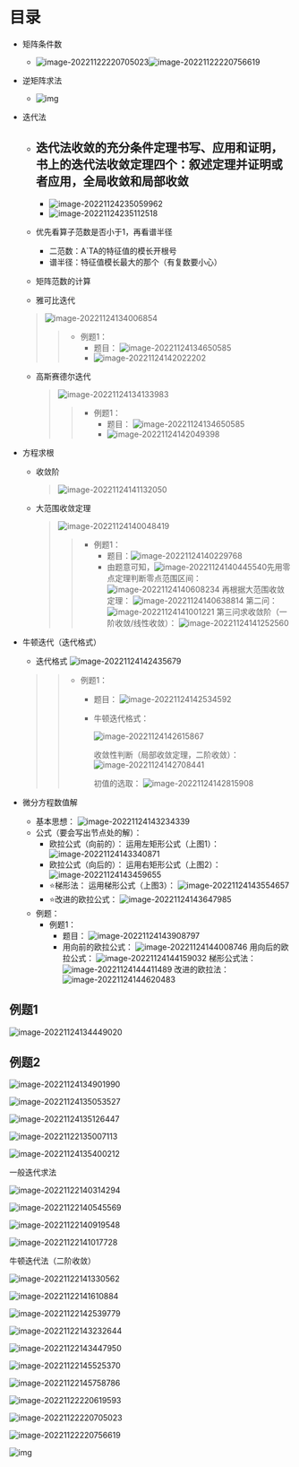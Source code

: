 # 目录

- 矩阵条件数

  - ![image-20221122220705023](https://cdn.jsdelivr.net/gh/WINNERZR01/ImageHosting@main/writeimg/image-20221122220705023.png)![image-20221122220756619](https://cdn.jsdelivr.net/gh/WINNERZR01/ImageHosting@main/writeimg/image-20221122220756619.png)

- 逆矩阵求法

  - ![img](https://cdn.jsdelivr.net/gh/WINNERZR01/ImageHosting@main/writeimg/c8177f3e6709c93d718590648d3df8dcd1005429)

- 迭代法

  - 迭代法收敛的充分条件定理书写、应用和证明，书上的迭代法收敛定理四个：叙述定理并证明或者应用，全局收敛和局部收敛
    - 
    - ![image-20221124235059962](https://cdn.jsdelivr.net/gh/WINNERZR01/ImageHosting@main/writeimg/image-20221124235059962.png)
    - ![image-20221124235112518](https://cdn.jsdelivr.net/gh/WINNERZR01/ImageHosting@main/writeimg/image-20221124235112518.png)

  - 优先看算子范数是否小于1，再看谱半径
    - 二范数：A`TA的特征值的模长开根号
    - 谱半径：特征值模长最大的那个（有复数要小心）
  - 矩阵范数的计算
  - 雅可比迭代

  > ![image-20221124134006854](https://cdn.jsdelivr.net/gh/WINNERZR01/ImageHosting@main/writeimg/image-20221124134006854.png)
  >
  > > - 例题1：
  > >   - 题目：
  > >     ![image-20221124134650585](https://cdn.jsdelivr.net/gh/WINNERZR01/ImageHosting@main/writeimg/image-20221124134650585.png)
  > >   - ![image-20221124142022202](https://cdn.jsdelivr.net/gh/WINNERZR01/ImageHosting@main/writeimg/image-20221124142022202.png)

  - 高斯赛德尔迭代

    > ![image-20221124134133983](https://cdn.jsdelivr.net/gh/WINNERZR01/ImageHosting@main/writeimg/image-20221124134133983.png)
    >
    > > - 例题1：
    > >   - 题目：
    > >     ![image-20221124134650585](https://cdn.jsdelivr.net/gh/WINNERZR01/ImageHosting@main/writeimg/image-20221124134650585.png)
    > >   - ![image-20221124142049398](https://cdn.jsdelivr.net/gh/WINNERZR01/ImageHosting@main/writeimg/image-20221124142049398.png)

- 方程求根

  - 收敛阶

    > ![image-20221124141132050](https://cdn.jsdelivr.net/gh/WINNERZR01/ImageHosting@main/writeimg/image-20221124141132050.png)

  - 大范围收敛定理

    > ![image-20221124140048419](https://cdn.jsdelivr.net/gh/WINNERZR01/ImageHosting@main/writeimg/image-20221124140048419.png)
    >
    > > - 例题1：
    > >   - 题目：![image-20221124140229768](https://cdn.jsdelivr.net/gh/WINNERZR01/ImageHosting@main/writeimg/image-20221124140229768.png)
    > >   - 由题意可知，![image-20221124140445540](https://cdn.jsdelivr.net/gh/WINNERZR01/ImageHosting@main/writeimg/image-20221124140445540.png)先用零点定理判断零点范围区间：
    > >     ![image-20221124140608234](https://cdn.jsdelivr.net/gh/WINNERZR01/ImageHosting@main/writeimg/image-20221124140608234.png)
    > >     再根据大范围收敛定理：
    > >     ![image-20221124140638814](https://cdn.jsdelivr.net/gh/WINNERZR01/ImageHosting@main/writeimg/image-20221124140638814.png)
    > >     第二问：
    > >     ![image-20221124141001221](https://cdn.jsdelivr.net/gh/WINNERZR01/ImageHosting@main/writeimg/image-20221124141001221.png)
    > >     第三问求收敛阶（一阶收敛/线性收敛）：
    > >     ![image-20221124141252560](https://cdn.jsdelivr.net/gh/WINNERZR01/ImageHosting@main/writeimg/image-20221124141252560.png)

- 牛顿迭代（迭代格式）

  - 迭代格式
    ![image-20221124142435679](https://cdn.jsdelivr.net/gh/WINNERZR01/ImageHosting@main/writeimg/image-20221124142435679.png)

  > > - 例题1：
  > >
  > >   - 题目：
  > >     ![image-20221124142534592](https://cdn.jsdelivr.net/gh/WINNERZR01/ImageHosting@main/writeimg/image-20221124142534592.png)
  > >
  > >   - 牛顿迭代格式：
  > >
  > >     ![image-20221124142615867](https://cdn.jsdelivr.net/gh/WINNERZR01/ImageHosting@main/writeimg/image-20221124142615867.png)
  > >
  > >     收敛性判断（局部收敛定理，二阶收敛）：
  > >     ![image-20221124142708441](https://cdn.jsdelivr.net/gh/WINNERZR01/ImageHosting@main/writeimg/image-20221124142708441.png)
  > >
  > >     初值的选取：
  > >     ![image-20221124142815908](https://cdn.jsdelivr.net/gh/WINNERZR01/ImageHosting@main/writeimg/image-20221124142815908.png)

- 微分方程数值解

  - 基本思想：
    ![image-20221124143234339](https://cdn.jsdelivr.net/gh/WINNERZR01/ImageHosting@main/writeimg/image-20221124143234339.png)
  - 公式（要会写出节点处的解）：
    - 欧拉公式（向前的）：
      运用左矩形公式（上图1）：
      ![image-20221124143340871](https://cdn.jsdelivr.net/gh/WINNERZR01/ImageHosting@main/writeimg/image-20221124143340871.png)
    - 欧拉公式（向后的）：
      运用右矩形公式（上图2）：
      ![image-20221124143459655](https://cdn.jsdelivr.net/gh/WINNERZR01/ImageHosting@main/writeimg/image-20221124143459655.png)
    - ⭐梯形法：
      运用梯形公式（上图3）：
      ![image-20221124143554657](https://cdn.jsdelivr.net/gh/WINNERZR01/ImageHosting@main/writeimg/image-20221124143554657.png)
    - ⭐改进的欧拉公式：
      ![image-20221124143647985](https://cdn.jsdelivr.net/gh/WINNERZR01/ImageHosting@main/writeimg/image-20221124143647985.png)
  - 例题：
    - 例题1：
      - 题目：
        ![image-20221124143908797](https://cdn.jsdelivr.net/gh/WINNERZR01/ImageHosting@main/writeimg/image-20221124143908797.png)
      - 用向前的欧拉公式：
        ![image-20221124144008746](https://cdn.jsdelivr.net/gh/WINNERZR01/ImageHosting@main/writeimg/image-20221124144008746.png)
        用向后的欧拉公式：
        ![image-20221124144159032](https://cdn.jsdelivr.net/gh/WINNERZR01/ImageHosting@main/writeimg/image-20221124144159032.png)
        梯形公式法：
        ![image-20221124144411489](https://cdn.jsdelivr.net/gh/WINNERZR01/ImageHosting@main/writeimg/image-20221124144411489.png)
        改进的欧拉法：
        ![image-20221124144620483](https://cdn.jsdelivr.net/gh/WINNERZR01/ImageHosting@main/writeimg/image-20221124144620483.png)

## 例题1

![image-20221124134449020](https://cdn.jsdelivr.net/gh/WINNERZR01/ImageHosting@main/writeimg/image-20221124134449020.png)

## 例题2



![image-20221124134901990](https://cdn.jsdelivr.net/gh/WINNERZR01/ImageHosting@main/writeimg/image-20221124134901990.png)

![image-20221124135053527](https://cdn.jsdelivr.net/gh/WINNERZR01/ImageHosting@main/writeimg/image-20221124135053527.png)

![image-20221124135126447](https://cdn.jsdelivr.net/gh/WINNERZR01/ImageHosting@main/writeimg/image-20221124135126447.png)

![image-20221122135007113](https://cdn.jsdelivr.net/gh/WINNERZR01/ImageHosting@main/writeimg/image-20221122135007113.png)

![image-20221124135400212](https://cdn.jsdelivr.net/gh/WINNERZR01/ImageHosting@main/writeimg/image-20221124135400212.png)

一般迭代求法

![image-20221122140314294](https://cdn.jsdelivr.net/gh/WINNERZR01/ImageHosting@main/writeimg/image-20221122140314294.png)

![image-20221122140545569](https://cdn.jsdelivr.net/gh/WINNERZR01/ImageHosting@main/writeimg/image-20221122140545569.png)

![image-20221122140919548](https://cdn.jsdelivr.net/gh/WINNERZR01/ImageHosting@main/writeimg/image-20221122140919548.png)

![image-20221122141017728](https://cdn.jsdelivr.net/gh/WINNERZR01/ImageHosting@main/writeimg/image-20221122141017728.png)

牛顿迭代法（二阶收敛）

![image-20221122141330562](https://cdn.jsdelivr.net/gh/WINNERZR01/ImageHosting@main/writeimg/image-20221122141330562.png)

![image-20221122141610884](https://cdn.jsdelivr.net/gh/WINNERZR01/ImageHosting@main/writeimg/image-20221122141610884.png)

![image-20221122142539779](https://cdn.jsdelivr.net/gh/WINNERZR01/ImageHosting@main/writeimg/image-20221122142539779.png)

![image-20221122143232644](https://cdn.jsdelivr.net/gh/WINNERZR01/ImageHosting@main/writeimg/image-20221122143232644.png)

![image-20221122143447950](https://cdn.jsdelivr.net/gh/WINNERZR01/ImageHosting@main/writeimg/image-20221122143447950.png)

![image-20221122145525370](https://cdn.jsdelivr.net/gh/WINNERZR01/ImageHosting@main/writeimg/image-20221122145525370.png)

![image-20221122145758786](https://cdn.jsdelivr.net/gh/WINNERZR01/ImageHosting@main/writeimg/image-20221122145758786.png)

![image-20221122220619593](https://cdn.jsdelivr.net/gh/WINNERZR01/ImageHosting@main/writeimg/image-20221122220619593.png)

![image-20221122220705023](https://cdn.jsdelivr.net/gh/WINNERZR01/ImageHosting@main/writeimg/image-20221122220705023.png)

![image-20221122220756619](https://cdn.jsdelivr.net/gh/WINNERZR01/ImageHosting@main/writeimg/image-20221122220756619.png)

![img](https://cdn.jsdelivr.net/gh/WINNERZR01/ImageHosting@main/writeimg/c8177f3e6709c93d718590648d3df8dcd1005429)